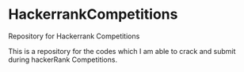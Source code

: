 # HackerrankCompetitions
Repository for Hackerrank Competitions

This is a repository for the codes which I am able to crack and submit during hackerRank Competitions. 
